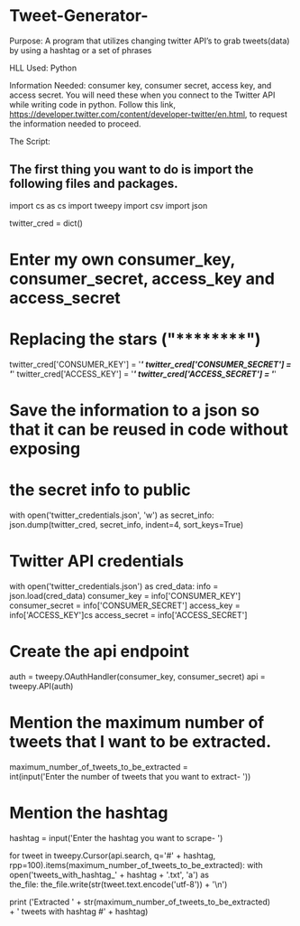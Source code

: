 # Tweet-Generator-
Purpose: A program that utilizes changing twitter API’s to grab tweets(data) by using a hashtag or a set of phrases

HLL Used: Python

Information Needed: consumer key, consumer secret, access key, and access secret. You will need these when you connect to the Twitter API while writing code in python. Follow this link, https://developer.twitter.com/content/developer-twitter/en.html,  to request the information needed to proceed.

The Script: 

## The first thing you want to do is import the following files and packages. 
import cs as cs
import tweepy
import csv
import json

twitter_cred = dict()

# Enter my own consumer_key, consumer_secret, access_key and access_secret
# Replacing the stars ("********")

twitter_cred['CONSUMER_KEY'] = '***********************'
twitter_cred['CONSUMER_SECRET'] = '***********************'
twitter_cred['ACCESS_KEY'] = '***********************'
twitter_cred['ACCESS_SECRET'] = '***********************'

# Save the information to a json so that it can be reused in code without exposing
# the secret info to public

with open('twitter_credentials.json', 'w') as secret_info:
    json.dump(twitter_cred, secret_info, indent=4, sort_keys=True)

# Twitter API credentials

with open('twitter_credentials.json') as cred_data:
    info = json.load(cred_data)
    consumer_key = info['CONSUMER_KEY']
    consumer_secret = info['CONSUMER_SECRET']
    access_key = info['ACCESS_KEY']cs
    access_secret = info['ACCESS_SECRET']

# Create the api endpoint

auth = tweepy.OAuthHandler(consumer_key, consumer_secret)
api = tweepy.API(auth)

# Mention the maximum number of tweets that I want to be extracted.

maximum_number_of_tweets_to_be_extracted = \
    int(input('Enter the number of tweets that you want to extract- '))

# Mention the hashtag

hashtag = input('Enter the hashtag you want to scrape- ')

for tweet in tweepy.Cursor(api.search, q='#' + hashtag,
                           rpp=100).items(maximum_number_of_tweets_to_be_extracted):
    with open('tweets_with_hashtag_' + hashtag + '.txt', 'a') as \
        the_file:
        the_file.write(str(tweet.text.encode('utf-8')) + '\n')

print ('Extracted ' + str(maximum_number_of_tweets_to_be_extracted) \
    + ' tweets with hashtag #' + hashtag)
